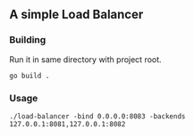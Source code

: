 ## A simple Load Balancer

### Building

Run it in same directory with project root.

	go build .

### Usage

	./load-balancer -bind 0.0.0.0:8083 -backends 127.0.0.1:8081,127.0.0.1:8082